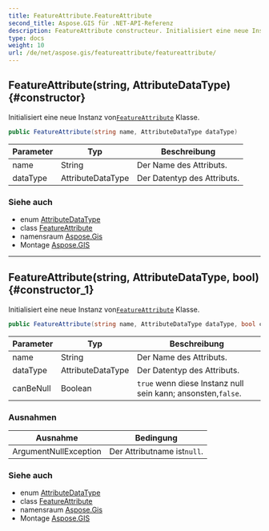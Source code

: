 ```yaml
---
title: FeatureAttribute.FeatureAttribute
second_title: Aspose.GIS für .NET-API-Referenz
description: FeatureAttribute constructeur. Initialisiert eine neue Instanz vonFeatureAttribute Klasse.
type: docs
weight: 10
url: /de/net/aspose.gis/featureattribute/featureattribute/
---
```

## FeatureAttribute(string, AttributeDataType) {#constructor}

Initialisiert eine neue Instanz von[`FeatureAttribute`](../) Klasse.

```csharp
public FeatureAttribute(string name, AttributeDataType dataType)
```

| Parameter | Typ | Beschreibung |
| --- | --- | --- |
| name | String | Der Name des Attributs. |
| dataType | AttributeDataType | Der Datentyp des Attributs. |

### Siehe auch

* enum [AttributeDataType](../../attributedatatype/)
* class [FeatureAttribute](../)
* namensraum [Aspose.Gis](../../featureattribute/)
* Montage [Aspose.GIS](../../../)

---

## FeatureAttribute(string, AttributeDataType, bool) {#constructor_1}

Initialisiert eine neue Instanz von[`FeatureAttribute`](../) Klasse.

```csharp
public FeatureAttribute(string name, AttributeDataType dataType, bool canBeNull)
```

| Parameter | Typ | Beschreibung |
| --- | --- | --- |
| name | String | Der Name des Attributs. |
| dataType | AttributeDataType | Der Datentyp des Attributs. |
| canBeNull | Boolean | `true` wenn diese Instanz null sein kann; ansonsten,`false`. |

### Ausnahmen

| Ausnahme | Bedingung |
| --- | --- |
| ArgumentNullException | Der Attributname ist`null`. |

### Siehe auch

* enum [AttributeDataType](../../attributedatatype/)
* class [FeatureAttribute](../)
* namensraum [Aspose.Gis](../../featureattribute/)
* Montage [Aspose.GIS](../../../)


